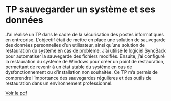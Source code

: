 # TP sauvegarder un système et ses données


J’ai réalisé un TP dans le cadre de la sécurisation des postes informatiques en entreprise. L’objectif était de mettre en place une solution de sauvegarde des données personnelles d’un utilisateur, ainsi qu’une solution de restauration du système en cas de problème. J’ai utilisé le logiciel SyncBack pour automatiser la sauvegarde des fichiers modifiés. Ensuite, j’ai configuré la restauration du système de Windows pour créer un point de restauration, permettant de revenir à un état stable du système en cas de dysfonctionnement ou d’installation non souhaitée. Ce TP m’a permis de comprendre l’importance des sauvegardes régulières et des outils de restauration dans un environnement professionnel.

[Voir le pdf](assets/Sauvegarder_un_système_et_ses_données.pdf)
